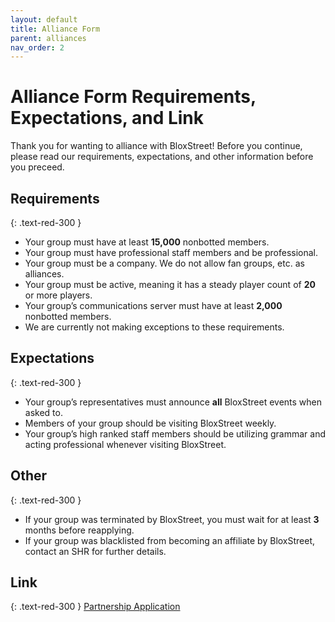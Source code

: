 ```yaml
---
layout: default
title: Alliance Form
parent: alliances
nav_order: 2
---
```


# Alliance Form Requirements, Expectations, and Link
Thank you for wanting to alliance with BloxStreet! Before you continue, please read our requirements, expectations, and other information before you preceed. 

## Requirements
{: .text-red-300 } 
- Your group must have at least **15,000** nonbotted members.
- Your group must have professional staff members and be professional.
- Your group must be a company. We do not allow fan groups, etc. as alliances.
- Your group must be active, meaning it has a steady player count of **20** or more players.
- Your group’s communications server must have at least **2,000** nonbotted members.
- We are currently not making exceptions to these requirements.

## Expectations
{: .text-red-300 } 
- Your group’s representatives must announce **all** BloxStreet events when asked to.
- Members of your group should be visiting BloxStreet weekly.
- Your group’s high ranked staff members should be utilizing grammar and acting professional whenever visiting BloxStreet.

## Other
{: .text-red-300 }
- If your group was terminated by BloxStreet, you must wait for at least **3** months before reapplying.
- If your group was blacklisted from becoming an affiliate by BloxStreet, contact an SHR for further details.

## Link
{: .text-red-300 } 
[Partnership Application](https://docs.google.com/forms/d/e/1FAIpQLSfsBiP-g1zbS1BcIHQAgvFQkx12XM0eRLd3-eJYWmHg_Fz-Vw/viewform)
